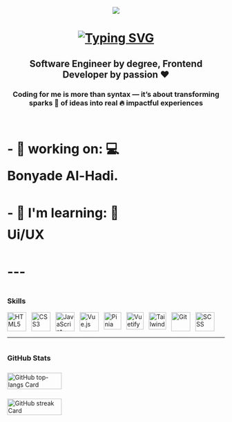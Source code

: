 <p align="center">
  <img src="https://user-images.githubusercontent.com/10498744/210012254-234538ff-d198-48aa-8964-37e6fd45d227.gif" />
</p>

<h1 align="center" style="margin-bottom:2px">
  <a href="https://git.io/typing-svg">
    <img src="https://readme-typing-svg.herokuapp.com?font=Fira+Code&weight=500&size=22&pause=1000&width=435&lines=Hi%2C+Welcome+to+My+Github+%F0%9F%91%8B" alt="Typing SVG" />
  </a>
</h1>

<h2 align="center">
  <b>Software Engineer</b> by degree, <strong>Frontend Developer</strong> by passion ❤️
</h2>

<h3 align="center">
  Coding for me is more than <b>syntax</b> — it’s about transforming sparks 🌟 of ideas into real 🔥 <b>impactful experiences</b>
</h3>

<br />

<h4 style="font-size:30px;display:flex;flex-direction:column;gap:14px;" align="left">
- 💼 working on: 💻<b>Bonyade Al-Hadi.</b><br />
- 🌱 I'm learning: 🎨 <b> Ui/UX </b><br />
---

<h3 align="left">Skills</h3>

<div align="left" style="display: flex; flex-wrap: wrap; gap: 12px;">
  <img src="https://img.icons8.com/?size=100&id=20909&format=png&color=000000" height="44" alt="HTML5">
  <img src="https://img.icons8.com/?size=100&id=21278&format=png&color=000000" height="44" alt="CSS3">
  <img src="https://img.icons8.com/?size=100&id=PXTY4q2Sq2lG&format=png&color=000000" height="44" alt="JavaScript">
  <img src="https://img.icons8.com/?size=100&id=BUnExfsRs3CW&format=png&color=000000" height="44" alt="Vue.js">
  <img src="https://pinia.vuejs.org/logo.svg" height="40" alt="Pinia" />
  <img src="https://cdn.jsdelivr.net/gh/devicons/devicon@latest/icons/vuetify/vuetify-original.svg" title="Vuetify" alt="Vuetify Logo" width="40" />
  <img src="https://icons8.com/icon/x7XMNGh2vdqA/tailwind-css" title="Vuetify" alt="Tailwind CSS" width="40" />
  <img src="https://cdn.jsdelivr.net/gh/devicons/devicon/icons/git/git-original.svg" height="44" alt="Git">
  <img src="https://cdn.jsdelivr.net/gh/devicons/devicon/icons/sass/sass-original.svg" height="44" alt="SCSS">
</div>

---
<div style="display: flex; flex-direction: column; gap: 8px;">
<h3 align="left">GitHub Stats</h3>

  <img width="50%" src="https://github-readme-stats.vercel.app/api/top-langs?username=hsnpuply&theme=react&hide_title=false&layout=compact&langs_count=6&hide_progress=false&card_width=400" alt="GitHub top-langs Card" />

<p align="left">
      <img width="50%" src="https://streak-stats.demolab.com/?user=hsnpuply&theme=react&hide_border=false&date_format=M+j%5B%2C+Y%5D&mode=daily&hide_total_contributions=false&hide_current_streak=false&hide_longest_streak=false&card_height=200" alt="GitHub streak Card" />

</p>
</div>
